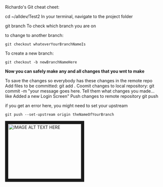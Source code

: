 Richardo's Git cheat cheet:


cd ~/alldev/Test2 			 In your terminal, navigate to the project folder

git branch					To check which branch you are on

to change to another branch:

	git checkout whateverYourBranchNameIs
	
To create a new branch:

	git checkout -b newBranchNameHere
	
**Now you can safely make any and all changes that you wnt to make**

To save the changes so everybody has these changes in the remote repo
Add files to be committed:
	git add .
Coomit changes to local repository:
	git commit -m "your message goes here. Tell them what changes you made... like Added a new Login Screen"
Push changes to remote repository
	git push
	
if you get an error here, you might need to set your upstream

	git push --set-upstream origin theNameOfYourBranch

<a href="http://www.youtube.com/watch?feature=player_embedded&v=GhQdlIFylQ8
" target="_blank"><img src="http://img.youtube.com/vi/GhQdlIFylQ8/0.jpg" 
alt="IMAGE ALT TEXT HERE" width="240" height="180" border="10" /></a>

